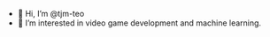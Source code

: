 - 👋 Hi, I’m @tjm-teo
- 👀 I’m interested in video game development and machine learning.

<!---
tjm-teo/tjm-teo is a ✨ special ✨ repository because its `README.md` (this file) appears on your GitHub profile.
You can click the Preview link to take a look at your changes.
--->
